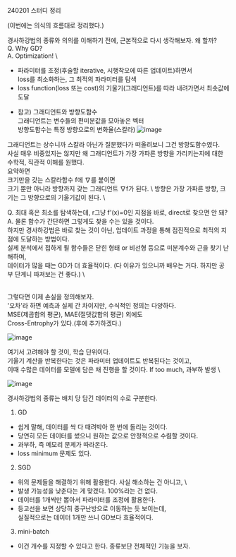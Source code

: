 240201 스터디 정리

(이번에는 의식의 흐름대로 정리했다.)

경사하강법의 종류와 의의를 이해하기 전에, 근본적으로 다시 생각해보자. 왜 할까? \
Q. Why GD? \
A. Optimization! \
- 파라미터를 조정(후술할 iterative, 시행착오에 따른 업데이트)하면서 \
loss를 최소화하는, 그 최적의 파라미터를 탐색
- loss function(loss 또는 cost)의 기울기(그래디언트)를 따라 내려가면서 최솟값에 도달

+ 참고) 그래디언트와 방향도함수 \
  그래디언트는 변수들의 편미분값을 모아놓은 벡터 \
  방향도함수는 특정 방향으로의 변화율(스칼라)
![image](https://github.com/kw-chi-community/CHIC_24_machine-learning-study/assets/129747097/2f05b796-e7b5-49fd-9294-f53a00f1ceb7)

그래디언트는 상수니까 스칼라 아닌가 질문했다가 떠올려보니 그건 방향도함수였다.\
사실 매우 비중있지는 않지만 왜 그래디언트가 가장 가파른 방향을 가리키는지에 대한 수학적, 직관적 이해를 원했다.\
요약하면 \
크기만을 갖는 스칼라함수 f에 ∇를 붙이면 \
크기 뿐만 아니라 방향까지 갖는 그래디언트 ∇f가 된다. \ 
방향은 가장 가파른 방향, 크기는 그 방향으로의 기울기값이 된다. \

Q. 최대 혹은 최소를 탐색하는데, r그냥 f'(x)=0인 지점을 바로, direct로 찾으면 안 돼?
A. 물론 함수가 간단하면 그렇게도 찾을 수는 있을 것이다. \
하지만 경사하강법은 바로 찾는 것이 아닌, 업데이트 과정을 통해 점진적으로 최적의 지점에 도달하는 방법이다. \
실제 분석에서 접하게 될 함수들은 닫힌 형태 or 비선형 등으로 미분계수와 근을 찾기 난해하며, \
데이터가 많을 때는 GD가 더 효율적이다. (다 이유가 있으니까 배우는 거다. 하지만 공부 단계니 따져보는 건 좋다.) \

\
그렇다면 이제 손실을 정의해보자. \
'오차'라 하면 예측과 실제 간 차이지만, 수식적인 정의는 다양하다. \
MSE(제곱합의 평균), MAE(절댓값합의 평균) 외에도 \
Cross-Entrophy가 있다.(후에 추가하겠다.)

![image](https://github.com/kw-chi-community/CHIC_24_machine-learning-study/assets/129747097/c927869c-4fa0-483d-b01b-cff87d111cec)
   
여기서 고려해야 할 것이, 학습 단위이다.\
기울기 계산을 반복한다는 것은 파라미터 업데이트도 반복된다는 것이고, \
이때 수많은 데이터를 모델에 담은 채 진행을 할 것이다. If too much, 과부하 발생 \

![image](https://github.com/kw-chi-community/CHIC_24_machine-learning-study/assets/129747097/ea78f17d-315c-495c-b829-75eefe02fb61)

경사하강법의 종류는 배치 당 담긴 데이터의 수로 구분한다.

1. GD
- 쉽게 말해, 데이터를 싹 다 때려박아 한 번에 돌리는 것이다.
- 당연히 모든 데이터를 썼으니 원하는 값으로 안정적으로 수렴할 것이다.
- 과부하, 즉 메모리 문제가 따라온다.
- loss minimum 문제도 있다.

2. SGD
-  위의 문제들을 해결하기 위해 활용한다. 사실 해소하는 건 아니고, \
-  발생 가능성을 낮춘다는 게 맞겠다. 100%라는 건 없다.
-  데이터를 1개씩만 뽑아서 파라미터를 조정에 활용한다.
-  등고선을 보면 상당히 중구난방으로 이동하는 듯 보이는데, \
   실질적으로는 데이터 1개만 쓰니 GD보다 효율적이다.

3. mini-batch
- 이건 개수를 지정할 수 있다고 한다. 종류보단 전체적인 기능을 보자. 
